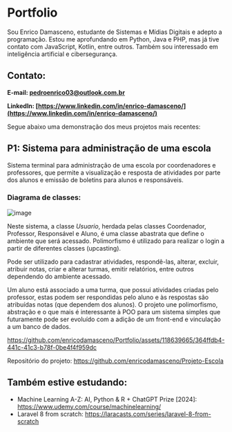# Portfolio
Sou Enrico Damasceno, estudante de Sistemas e Mídias Digitais e adepto a programação. Estou me aprofundando em Python, Java e PHP, mas já tive contato com JavaScript, Kotlin, entre outros. Também sou interessado em inteligência artificial e cibersegurança.



## Contato:

**E-mail: pedroenrico03@outlook.com.br**

**LinkedIn: [https://www.linkedin.com/in/enrico-damasceno/](https://www.linkedin.com/in/enrico-damasceno/)**

Segue abaixo uma demonstração dos meus projetos mais recentes:

## P1: Sistema para administração de uma escola

Sistema terminal para administração de uma escola por coordenadores e professores, que permite a visualização e resposta de atividades por parte dos alunos e emissão de boletins para alunos e responsáveis.

### Diagrama de classes:

![image](https://github.com/enricodamasceno/Portfolio/assets/118639665/e163d4d9-a17c-4f1b-92d1-d07c880088b9)

Neste sistema, a classe _Usuario_, herdada pelas classes Coordenador, Professor, Responsável e Aluno, é uma classe abastrata que define o ambiente que será acessado. Polimorfismo é utilizado para realizar o login a partir de diferentes classes (upcasting). 

Pode ser utilizado para cadastrar atividades, respondê-las, alterar, excluir, atribuir notas, criar e alterar turmas, emitir relatórios, entre outros dependendo do ambiente acessado.

Um aluno está associado a uma turma, que possui atividades criadas pelo professor, estas podem ser respondidas pelo aluno e às respostas são atribuídas notas (que dependem dos alunos). O projeto une polimorfismo, abstração e o que mais é interessante à POO para um sistema simples que futuramente pode ser evoluído com a adição de um front-end e vinculação a um banco de dados.

https://github.com/enricodamasceno/Portfolio/assets/118639665/364ffdb4-441c-41c3-b78f-0be4f4f959dc

Repositório do projeto: https://github.com/enricodamasceno/Projeto-Escola

## Também estive estudando:
 - Machine Learning A-Z: AI, Python & R + ChatGPT Prize [2024]: https://www.udemy.com/course/machinelearning/
 - Laravel 8 from scratch: https://laracasts.com/series/laravel-8-from-scratch
